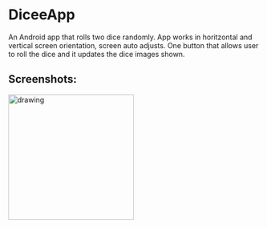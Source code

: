 # DiceeApp
An Android app that rolls two dice randomly. App works in horitzontal and vertical screen orientation, screen auto adjusts. One button that allows user to roll the dice and it updates the dice images shown.

## Screenshots:

<img src="https://user-images.githubusercontent.com/5241162/213937620-4c4daac4-2975-4ff4-9994-d7ab1c29f337.png" alt="drawing" width="250"/>
